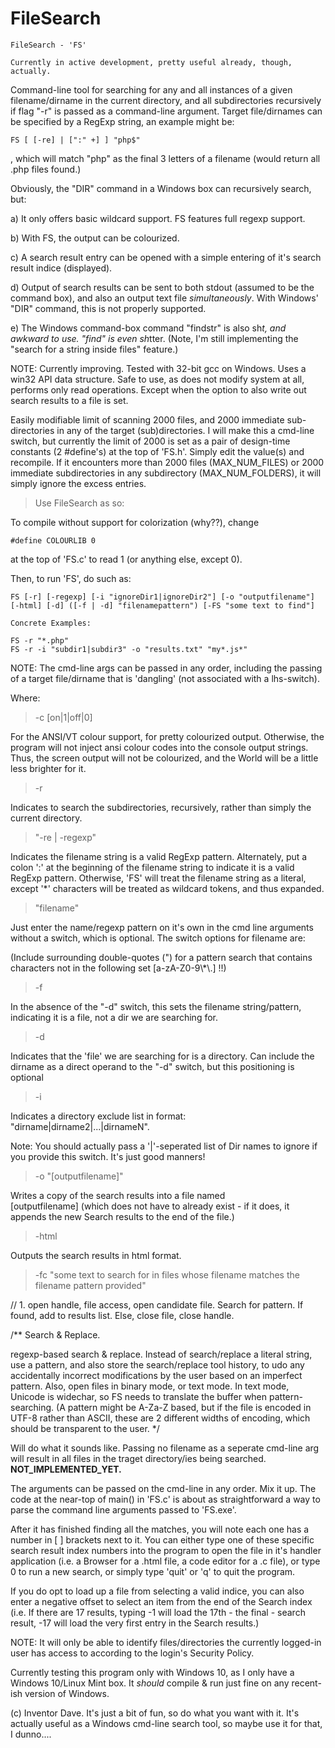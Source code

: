 # FileSearch

	FileSearch - 'FS'
	
	Currently in active development, pretty useful already, though, actually.
	
Command-line tool for searching for any and all instances of a given filename/dirname in the current directory, and all subdirectories recursively if flag "-r" is passed as a command-line argument. Target file/dirnames can be specified by a RegExp string, an example might be:

	FS [ [-re] | [":" +] ] "php$"

, which will match "php" as the final 3 letters of a filename (would return all .php files found.)

Obviously, the "DIR" command in a Windows box can recursively search, but:

a) It only offers basic wildcard support. FS features full regexp support.

b) With FS, the output can be colourized.

c) A search result entry can be opened with a simple entering of it's search result indice (displayed).

d) Output of search results can be sent to both stdout (assumed to be the command box), and also an output text file *simultaneously*.
   With Windows' "DIR" command, this is not properly supported.
   
e) The Windows command-box command "findstr" is also sh*t, and awkward to use. "find" is even sh*tter.
   (Note, I'm still implementing the "search for a string inside files" feature.)

NOTE: Currently improving. Tested with 32-bit gcc on Windows. Uses a win32 API data structure. Safe to use, as does not modify system at all, performs only read operations. Except when the option to also write out search results to a file is set. 

Easily modifiable limit of scanning 2000 files, and 2000 immediate sub-directories in any of the target (sub)directories. I will make this a cmd-line switch, but currently the limit of 2000 is set as a pair of design-time constants (2 #define's) at the top of 'FS.h'. Simply edit the value(s) and recompile.
If it encounters more than 2000 files (MAX_NUM_FILES) or 2000 immediate subdirectories in any subdirectory (MAX_NUM_FOLDERS), it will simply ignore the excess entries.

> Use FileSearch as so:


To compile without support for colorization (why??), change

	#define COLOURLIB 0

at the top of 'FS.c' to read 1 (or anything else, except 0).


Then, to run 'FS', do such as:

	FS [-r] [-regexp] [-i "ignoreDir1|ignoreDir2"] [-o "outputfilename"] [-html] [-d] ([-f | -d] "filenamepattern") [-FS "some text to find"]

	Concrete Examples:
	
	FS -r "*.php"
	FS -r -i "subdir1|subdir3" -o "results.txt" "my*.js*"

NOTE: The cmd-line args can be passed in any order, including the passing of a target file/dirname that is 'dangling' (not associated with a lhs-switch).

Where:

> -c [on|1|off|0]

For the ANSI/VT colour support, for pretty colourized output. Otherwise, the program will not inject ansi colour codes into the console output strings. Thus, the screen output will not be colourized, and the World will be a little less brighter for it.

> -r

Indicates to search the subdirectories, recursively, rather than simply the current directory.

> "-re | -regexp"

Indicates the filename string is a valid RegExp pattern. Alternately, put a colon ':' at the beginning of the filename string to indicate it is a valid RegExp pattern. Otherwise, 'FS' will treat the filename string as a literal, except '\*' characters will be treated as wildcard tokens, and thus expanded.

> "filename"

Just enter the name/regexp pattern on it's own in the cmd line arguments without a switch, which is optional. The switch options for filename are:

(Include surrounding double-quotes (") for a pattern search that contains characters not in the following set \[a-zA-Z0-9\\\*\\.] !!)

> -f

In the absence of the "-d" switch, this sets the filename string/pattern, indicating it is a file, not a dir we are searching for.

> -d

Indicates that the 'file' we are searching for is a directory. Can include the dirname as a direct operand to the "-d" switch, but this positioning is optional

> -i 

Indicates a directory exclude list in format: "dirname|dirname2|...|dirnameN".

Note: You should actually pass a '|'-seperated list of Dir names to ignore if you provide this switch. It's just good manners! 

> -o "\[outputfilename]" 

Writes a copy of the search results into a file named \
\[outputfilename] (which does not have to already exist - if it does, it appends the new Search results to the end of the file.)

> -html 

Outputs the search results in html format.

> -fc  "some text to search for in files whose filename matches the filename pattern provided"

// 1. open handle, file access, open candidate file. Search for pattern. If found, add to results list. Else, close file, close handle.

/**
Search & Replace.

regexp-based search & replace. Instead of search/replace a literal string, use a pattern, and also store the search/replace tool history, to udo any accidentally incorrect modifications by the user based on an imperfect pattern. Also, open files in binary mode, or text mode. In text mode, Unicode is widechar, so FS needs to translate the buffer when pattern-searching. (A pattern might be A-Za-Z based, but if the file is encoded in UTF-8 rather than ASCII, these are 2 different widths of encoding, which should be transparent to the user.
*/


Will do what it sounds like. Passing no filename as a seperate cmd-line arg will result in all files in the traget directory/ies being searched. **NOT_IMPLEMENTED_YET.**


The arguments can be passed on the cmd-line in any order. Mix it up. The code at the near-top of main() in 'FS.c' is about as straightforward a way to parse the command line arguments passed to 'FS.exe'.

After it has finished finding all the matches, you will note each one has a number in [ ] brackets next to it. You can either type one of these specific search result index numbers into the program to open the file in it's handler application (i.e. a Browser for a .html file, a code editor for a .c file), or type 0 to run a new search, or simply type 'quit' or 'q' to quit the program.


If you do opt to load up a file from selecting a valid indice, you can also enter a negative offset to select an item from the end of the Search index (i.e. If there are 17 results, typing -1 will load the 17th - the final - search result, -17 will load the very first entry in the Search results.)


NOTE: It will only be able to identify files/directories the currently logged-in user has access to according to the login's Security Policy.





Currently testing this program only with Windows 10, as I only have a Windows 10/Linux Mint box. It *should* compile & run just fine on any recent-ish version of Windows.

(c) Inventor Dave. It's just a bit of fun, so do what you want with it. It's actually useful as a Windows cmd-line search tool, so maybe use it for that, I dunno....
